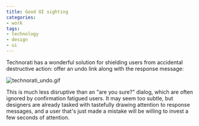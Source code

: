 ```yaml
---
title: Good UI sighting
categories:
- work
tags:
- technology
- design
- ui
---
```


Technorati has a wonderful solution for shielding users from accidental destructive action: offer an undo link along with the response message:

![technorati_undo.gif](2006-05-22-good-ui-sighting/technorati_undo.gif)

This is much less disruptive than an "are you sure?" dialog, which are often ignored by confirmation fatigued users.  It may seem too subtle, but designers are already tasked with tastefully drawing attention to response messages, and a user that's just made a mistake will be willing to invest a few seconds of attention.
